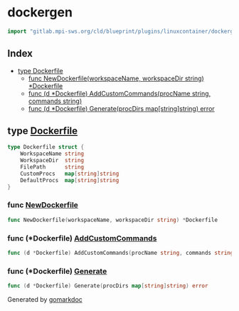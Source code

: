 <!-- Code generated by gomarkdoc. DO NOT EDIT -->

# dockergen

```go
import "gitlab.mpi-sws.org/cld/blueprint/plugins/linuxcontainer/dockergen"
```

## Index

- [type Dockerfile](<#Dockerfile>)
  - [func NewDockerfile\(workspaceName, workspaceDir string\) \*Dockerfile](<#NewDockerfile>)
  - [func \(d \*Dockerfile\) AddCustomCommands\(procName string, commands string\)](<#Dockerfile.AddCustomCommands>)
  - [func \(d \*Dockerfile\) Generate\(procDirs map\[string\]string\) error](<#Dockerfile.Generate>)


<a name="Dockerfile"></a>
## type [Dockerfile](<https://gitlab.mpi-sws.org/cld/blueprint2/blueprint/blob/main/plugins/linuxcontainer/dockergen/dockerfile_.go#L11-L17>)



```go
type Dockerfile struct {
    WorkspaceName string
    WorkspaceDir  string
    FilePath      string
    CustomProcs   map[string]string
    DefaultProcs  map[string]string
}
```

<a name="NewDockerfile"></a>
### func [NewDockerfile](<https://gitlab.mpi-sws.org/cld/blueprint2/blueprint/blob/main/plugins/linuxcontainer/dockergen/dockerfile_.go#L19>)

```go
func NewDockerfile(workspaceName, workspaceDir string) *Dockerfile
```



<a name="Dockerfile.AddCustomCommands"></a>
### func \(\*Dockerfile\) [AddCustomCommands](<https://gitlab.mpi-sws.org/cld/blueprint2/blueprint/blob/main/plugins/linuxcontainer/dockergen/dockerfile_.go#L29>)

```go
func (d *Dockerfile) AddCustomCommands(procName string, commands string)
```



<a name="Dockerfile.Generate"></a>
### func \(\*Dockerfile\) [Generate](<https://gitlab.mpi-sws.org/cld/blueprint2/blueprint/blob/main/plugins/linuxcontainer/dockergen/dockerfile_.go#L33>)

```go
func (d *Dockerfile) Generate(procDirs map[string]string) error
```



Generated by [gomarkdoc](<https://github.com/princjef/gomarkdoc>)
